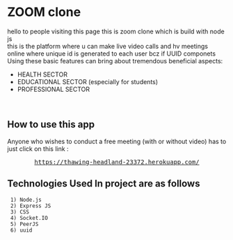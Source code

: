 # ZOOM clone #
hello to people visiting this page this is zoom clone which is build with node js
 <br/>
this is the platform where u can make live video calls and hv meetings online where
unique id is generated to each user bcz if UUID componets <br/>
Using these basic features can bring about tremendous beneficial aspects: <br/>
* HEALTH SECTOR <br/> 
* EDUCATIONAL SECTOR (especially for students) <br/>
* PROFESSIONAL SECTOR
<br/>

How to use this app 
---------------
Anyone who wishes to conduct a free meeting (with or without video) has to just click on this link : <br/>
<div align="center">
<pre>
<a href="https://thawing-headland-23372.herokuapp.com/">https://thawing-headland-23372.herokuapp.com/</a>
</pre>
</div>


## Technologies Used In project are as follows ##
```
 1) Node.js
 2) Express JS
 3) CSS
 4) Socket.IO
 5) PeerJS
 6) uuid
```

